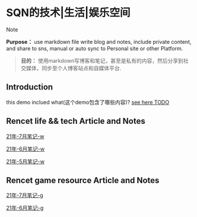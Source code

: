 # SQN的技术|生活|娱乐空间
> [!NOTE]
> **Purpose：** use markdown file write blog and notes, include private content, and share to sns, manual or auto sync to Personal site or other Platform.

> **目的：** 使用markdown写博客和笔记，甚至是私有的内容，然后分享到社交媒体，同步至个人博客站点和自媒体平台.

## Introduction
this demo inclued what(这个demo包含了哪些内容)? [see here TODO](READEME)

## Rencet life && tech Article and Notes
[21年-7月笔记-w](c/w/notes/21-7.md)

[21年-6月笔记-w](c/w/notes/21-6.md)

[21年-5月笔记-w](c/w/notes/21-5.md)

## Rencet game resource Article and Notes

[21年-7月笔记-g](c/g/notes/21-6.md)

[21年-6月笔记-g](c/g/notes/21-6.md)
